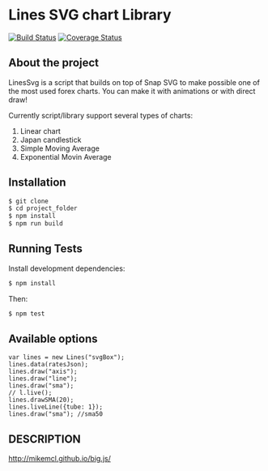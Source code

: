 # Lines SVG chart Library

[![Build Status](https://travis-ci.org/bbvox/lines-svg.svg?branch=master)](https://travis-ci.org/bbvox/lines-svg)
[![Coverage Status](https://coveralls.io/repos/github/bbvox/lines-svg/badge.svg?branch=master)](https://coveralls.io/github/bbvox/lines-svg?branch=master)

## About the project

LinesSvg is a script that builds on top of Snap SVG to make possible one of the most used forex charts. You can make it with animations or with direct draw!

Currently script/library support several types of charts:
 1. Linear chart
 2. Japan candlestick
 3. Simple Moving Average
 4. Exponential Movin Average

## Installation

```bash
$ git clone
$ cd project_folder
$ npm install
$ npm run build
```

## Running Tests

Install development dependencies:

```bash
$ npm install
```

Then:

```bash
$ npm test
```

## Available options

```
var lines = new Lines("svgBox");
lines.data(ratesJson);
lines.draw("axis");
lines.draw("line");
lines.draw("sma");
// l.live();
lines.drawSMA(20);
lines.liveLine({tube: 1});
lines.draw("sma"); //sma50
```

## DESCRIPTION

http://mikemcl.github.io/big.js/